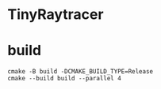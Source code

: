 # TinyRaytracer

# build
```
cmake -B build -DCMAKE_BUILD_TYPE=Release
cmake --build build --parallel 4
```
